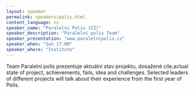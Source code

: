 ```yaml
---
layout: speaker
permalink: speakers/polis.html
content_language: cz
speaker_name: "Paralelni Polis (CZ)"
speaker_description: "Paralelní polis Team"
speaker_presentation: "www.paralelnipolis.cz"
speaker_when: "Sun 17:00"
speaker_where: "Institute"
---
```


Team Paralelní polis prezentuje aktuální stav projektu, dosažené cíle,actual state of project, achievements, fails, idea and challenges. Selected leaders of different projects will talk about their experience from the first year of Polis.